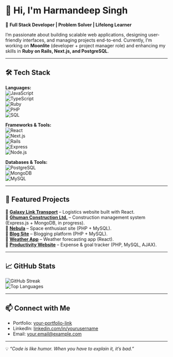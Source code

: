 # 👋 Hi, I'm Harmandeep Singh  

🚀 **Full Stack Developer | Problem Solver | Lifelong Learner**  

I’m passionate about building scalable web applications, designing user-friendly interfaces, and managing projects end-to-end. Currently, I’m working on **Moonlite** (developer + project manager role) and enhancing my skills in **Ruby on Rails, Next.js, and PostgreSQL**.  

---

## 🛠️ Tech Stack  

**Languages:**  
![JavaScript](https://img.shields.io/badge/-JavaScript-F7DF1E?logo=javascript&logoColor=000)  
![TypeScript](https://img.shields.io/badge/-TypeScript-3178C6?logo=typescript&logoColor=fff)  
![Ruby](https://img.shields.io/badge/-Ruby-CC342D?logo=ruby&logoColor=fff)  
![PHP](https://img.shields.io/badge/-PHP-777BB4?logo=php&logoColor=fff)  
![SQL](https://img.shields.io/badge/-SQL-003B57?logo=postgresql&logoColor=fff)  

**Frameworks & Tools:**  
![React](https://img.shields.io/badge/-React-61DAFB?logo=react&logoColor=000)  
![Next.js](https://img.shields.io/badge/-Next.js-000?logo=nextdotjs&logoColor=fff)  
![Rails](https://img.shields.io/badge/-Ruby_on_Rails-D30001?logo=rubyonrails&logoColor=fff)  
![Express](https://img.shields.io/badge/-Express-000?logo=express&logoColor=fff)  
![Node.js](https://img.shields.io/badge/-Node.js-339933?logo=node.js&logoColor=fff)  

**Databases & Tools:**  
![PostgreSQL](https://img.shields.io/badge/-PostgreSQL-336791?logo=postgresql&logoColor=fff)  
![MongoDB](https://img.shields.io/badge/-MongoDB-47A248?logo=mongodb&logoColor=fff)  
![MySQL](https://img.shields.io/badge/-MySQL-4479A1?logo=mysql&logoColor=fff)  

---

## 🌟 Featured Projects  

🔗 [**Galaxy Link Transport**](https://galaxylinktransport.com/) – Logistics website built with React.  
🔗 [**Ghuman Construction Ltd.**](#) – Construction management system (Express.js + MongoDB, in progress).  
🔗 [**Nebula**](https://lime-gazelle-529446.hostingersite.com/) – Space enthusiast site (PHP + MySQL).  
🔗 [**Blog Site**](https://moccasin-bison-712001.hostingersite.com/) – Blogging platform (PHP + MySQL).  
🔗 [**Weather App**](https://notuss.netlify.app/) – Weather forecasting app (React).  
🔗 [**Productivity Website**](https://papayawhip-hedgehog-107416.hostingersite.com/) – Expense & goal tracker (PHP, MySQL, AJAX).  

---

## 📈 GitHub Stats  

![GitHub Streak](https://github-readme-streak-stats.herokuapp.com?user=yourusername&theme=light&hide_border=true)  
![Top Languages](https://github-readme-stats.vercel.app/api/top-langs/?username=yourusername&layout=compact&theme=light&hide_border=true)  

---

## 📫 Connect with Me  

- Portfolio: [your-portfolio-link](#)  
- LinkedIn: [linkedin.com/in/yourusername](#)  
- Email: [your.email@example.com](mailto:your.email@example.com)  

---

💡 *“Code is like humor. When you have to explain it, it’s bad.”*  
